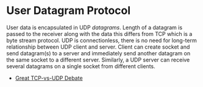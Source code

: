 User Datagram Protocol
======================

User data is encapsulated in UDP *datagrams*. Length of a datagram is passed to the receiver along with the data this differs 
from TCP which is a byte stream protocol.
UDP is connectionless, there is no need for long-term relationship between UDP client and server.
Client can create socket and send datagram(s) to a server and immediately send another datagram on the same socket to 
a different server. Similarly, a UDP server can receive several datagrams on a single socket from different clients.

* [Great TCP-vs-UDP Debate]

[UDP vs TCP]: https://news.ycombinator.com/item?id=13272610
[Great TCP-vs-UDP Debate]: http://ithare.com/64-network-dos-and-donts-for-game-engines-part-iv-great-tcp-vs-udp-debate/
